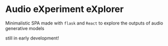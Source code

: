 # Audio eXperiment eXplorer

Minimalistic SPA made with `flask` and `React` to explore the outputs of audio generative models

still in early development!